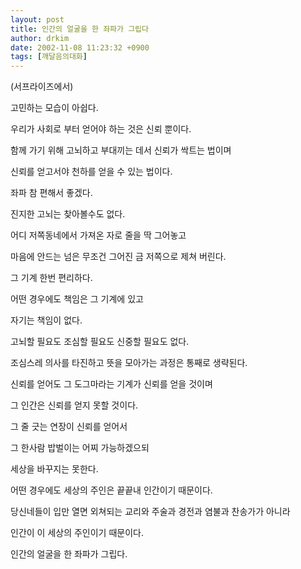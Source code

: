 ```yaml
---
layout: post
title: 인간의 얼굴을 한 좌파가 그립다
author: drkim
date: 2002-11-08 11:23:32 +0900
tags: [깨달음의대화]
---
```

(서프라이즈에서)
  

  
고민하는 모습이 아쉽다.
  
우리가 사회로 부터 얻어야 하는 것은 신뢰 뿐이다.
  
함께 가기 위해 고뇌하고 부대끼는 데서 신뢰가 싹트는 법이며
  
신뢰를 얻고서야 천하를 얻을 수 있는 법이다.
  

  
좌파 참 편해서 좋겠다.
  
진지한 고뇌는 찾아볼수도 없다.
  
어디 저쪽동네에서 가져온 자로 줄을 딱 그어놓고
  
마음에 안드는 넘은 무조건 그어진 금 저쪽으로 제쳐 버린다.
  
그 기계 한번 편리하다.
  

  
어떤 경우에도 책임은 그 기계에 있고
  
자기는 책임이 없다.
  

  
고뇌할 필요도 조심할 필요도 신중할 필요도 없다.
  
조심스레 의사를 타진하고 뜻을 모아가는 과정은 통째로 생략된다.
  
신뢰를 얻어도 그 도그마라는 기계가 신뢰를 얻을 것이며
  
그 인간은 신뢰를 얻지 못할 것이다.
  

  
그 줄 긋는 연장이 신뢰를 얻어서
  
그 한사람 밥벌이는 어찌 가능하겠으되
  
세상을 바꾸지는 못한다.
  

  
어떤 경우에도 세상의 주인은 끝끝내 인간이기 때문이다.
  
당신네들이 입만 열면 외쳐되는 교리와 주술과 경전과 염불과 찬송가가 아니라
  
인간이 이 세상의 주인이기 때문이다.
  

  
인간의 얼굴을 한 좌파가 그립다.